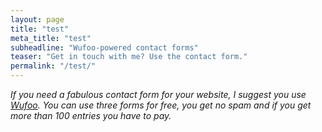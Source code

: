 ```yaml
---
layout: page
title: "test"
meta_title: "test"
subheadline: "Wufoo-powered contact forms"
teaser: "Get in touch with me? Use the contact form."
permalink: "/test/"
---
```

*If you need a fabulous contact form for your website, I suggest you use [Wufoo][1]. You can use three forms for free, you get no spam and if you get more than 100 entries you have to pay.*


 [1]: http://www.wufoo.com/
